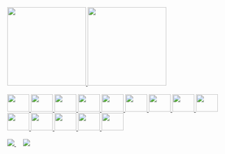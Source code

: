 <div>
          
<a href="https://github.com/Gvurdel">
<img loading="lazy" height="180em" src="https://github-readme-stats.vercel.app/api/top-langs/?username=Gvurdel&layout=compact&langs_count=7&theme=dark"/>
<img loading="lazy" height="180em" src="https://github-readme-stats.vercel.app/api?username=Gvurdel&show_icons=true&theme=dark&include_all_commits=true&count_private=true"/>
          
</div>

<br>

<div>  

<img loading="lazy" src="https://cdn.jsdelivr.net/gh/devicons/devicon@latest/icons/python/python-original.svg" width="50" height="40" />
<img loading="lazy" src="https://cdn.jsdelivr.net/gh/devicons/devicon@latest/icons/javascript/javascript-plain.svg" width="50" height="40" />
<img loading="lazy" src="https://cdn.jsdelivr.net/gh/devicons/devicon@latest/icons/php/php-original.svg" width="50" height="40" />
<img loading="lazy" src="https://cdn.jsdelivr.net/gh/devicons/devicon@latest/icons/html5/html5-original.svg" width="50" height="40" />
<img loading="lazy" src="https://cdn.jsdelivr.net/gh/devicons/devicon@latest/icons/css3/css3-original.svg" width="50" height="40" />
<img loading="lazy" src="https://cdn.jsdelivr.net/gh/devicons/devicon@latest/icons/postgresql/postgresql-original.svg" width="50" height="40" /> 
<img loading="lazy" src="https://cdn.jsdelivr.net/gh/devicons/devicon@latest/icons/mysql/mysql-original.svg" width="50" height="40" />         
<img loading="lazy" src="https://cdn.jsdelivr.net/gh/devicons/devicon@latest/icons/bootstrap/bootstrap-original-wordmark.svg" width="50" height="40" />
<img loading="lazy" src="https://cdn.jsdelivr.net/gh/devicons/devicon@latest/icons/django/django-plain.svg" width="50" height="40" />
<img loading="lazy" src="https://cdn.jsdelivr.net/gh/devicons/devicon@latest/icons/nodejs/nodejs-plain-wordmark.svg" width="50" height="40" />
<img loading="lazy" src="https://cdn.jsdelivr.net/gh/devicons/devicon@latest/icons/amazonwebservices/amazonwebservices-plain-wordmark.svg" width="50" height="40" />
<img loading="lazy" src="https://cdn.jsdelivr.net/gh/devicons/devicon@latest/icons/docker/docker-original-wordmark.svg" width="50" height="40" />
<img loading="lazy" src="https://cdn.jsdelivr.net/gh/devicons/devicon@latest/icons/canva/canva-original.svg" width="50" height="40" />
<img loading="lazy" src="https://cdn.jsdelivr.net/gh/devicons/devicon@latest/icons/githubcodespaces/githubcodespaces-original.svg"  width="50" height="40"/>
          
</div>

<br>

<div>
  <a href="https://www.linkedin.com/in/gvurdel/" target="_blank">
    <img src="https://img.shields.io/badge/LinkedIn-0077B5?style=for-the-badge&logo=linkedin&logoColor=white">
  </a>
  &nbsp;&nbsp;&nbsp;
  <a href="mailto:gvurdel@gmail.com" target="_blank">
    <img src="https://img.shields.io/badge/Gmail-D14836?style=for-the-badge&logo=gmail&logoColor=white">
  </a>
</div>




          
